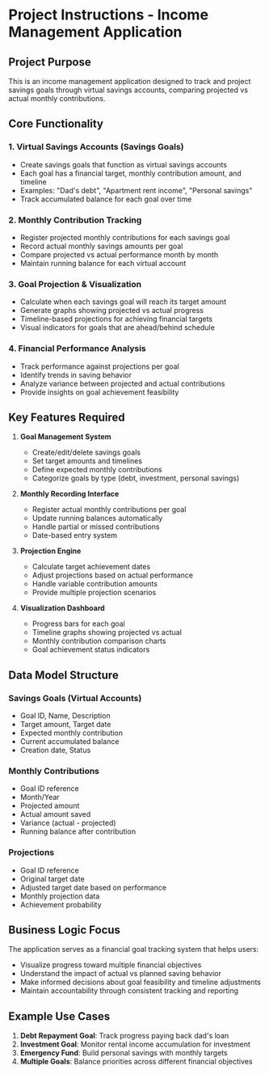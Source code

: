 # Project Instructions - Income Management Application

## Project Purpose

This is an income management application designed to track and project savings goals through virtual savings accounts, comparing projected vs actual monthly contributions.

## Core Functionality

### 1. Virtual Savings Accounts (Savings Goals)

- Create savings goals that function as virtual savings accounts
- Each goal has a financial target, monthly contribution amount, and timeline
- Examples: "Dad's debt", "Apartment rent income", "Personal savings"
- Track accumulated balance for each goal over time

### 2. Monthly Contribution Tracking

- Register projected monthly contributions for each savings goal
- Record actual monthly savings amounts per goal
- Compare projected vs actual performance month by month
- Maintain running balance for each virtual account

### 3. Goal Projection & Visualization

- Calculate when each savings goal will reach its target amount
- Generate graphs showing projected vs actual progress
- Timeline-based projections for achieving financial targets
- Visual indicators for goals that are ahead/behind schedule

### 4. Financial Performance Analysis

- Track performance against projections per goal
- Identify trends in saving behavior
- Analyze variance between projected and actual contributions
- Provide insights on goal achievement feasibility

## Key Features Required

1. **Goal Management System**

   - Create/edit/delete savings goals
   - Set target amounts and timelines
   - Define expected monthly contributions
   - Categorize goals by type (debt, investment, personal savings)

2. **Monthly Recording Interface**

   - Register actual monthly contributions per goal
   - Update running balances automatically
   - Handle partial or missed contributions
   - Date-based entry system

3. **Projection Engine**

   - Calculate target achievement dates
   - Adjust projections based on actual performance
   - Handle variable contribution amounts
   - Provide multiple projection scenarios

4. **Visualization Dashboard**
   - Progress bars for each goal
   - Timeline graphs showing projected vs actual
   - Monthly contribution comparison charts
   - Goal achievement status indicators

## Data Model Structure

### Savings Goals (Virtual Accounts)

- Goal ID, Name, Description
- Target amount, Target date
- Expected monthly contribution
- Current accumulated balance
- Creation date, Status

### Monthly Contributions

- Goal ID reference
- Month/Year
- Projected amount
- Actual amount saved
- Variance (actual - projected)
- Running balance after contribution

### Projections

- Goal ID reference
- Original target date
- Adjusted target date based on performance
- Monthly projection data
- Achievement probability

## Business Logic Focus

The application serves as a financial goal tracking system that helps users:

- Visualize progress toward multiple financial objectives
- Understand the impact of actual vs planned saving behavior
- Make informed decisions about goal feasibility and timeline adjustments
- Maintain accountability through consistent tracking and reporting

## Example Use Cases

1. **Debt Repayment Goal**: Track progress paying back dad's loan
2. **Investment Goal**: Monitor rental income accumulation for investment
3. **Emergency Fund**: Build personal savings with monthly targets
4. **Multiple Goals**: Balance priorities across different financial objectives
